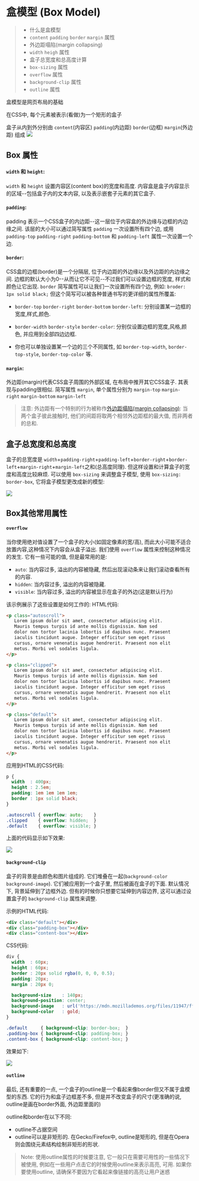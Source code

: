 # 盒模型 (Box Model)


>* 什么是盒模型
>* `content` `padding` `border` `margin` 属性
>* 外边距塌陷(margin collapsing)
>* `width` `heigh` 属性
>* 盒子总宽度和总高度计算
>* `box-sizing` 属性
>* `overflow` 属性
>* `background-clip` 属性
>* `outline` 属性


盒模型是网页布局的基础

在CSS中, 每个元素被表示(看做)为一个矩形的盒子

盒子从内到外分别由 `content`(内容区) `padding`(内边距) `border`(边框) `margin`(外边距) 组成
![](../../images/box-model-standard-small.png)


## Box 属性
#### `width` 和 `height`: 
`width` 和 `height` 设置内容区(content box)的宽度和高度. 内容盒是盒子内容显示的区域--包括盒子内的文本内容, 以及表示嵌套子元素的其它盒子.


#### `padding`:
padding 表示一个CSS盒子的内边距--这一层位于内容盒的外边缘与边框的内边缘之间. 该层的大小可以通过简写属性 `padding` 一次设置所有四个边, 或用 `padding-top` `padding-right` `padding-bottom` 和 `padding-left` 属性一次设置一个边.


#### `border`:
CSS盒的边框(border)是一个分隔层, 位于内边距的外边缘以及外边距的内边缘之间. 边框的默认大小为0--从而让它不可见--不过我们可以设置边框的宽度, 样式和颜色让它出现. `border` 简写属性可以让我们一次设置所有四个边, 例如: `broder: 1px solid black;` 但这个简写可以被各种普通书写的更详细的属性所覆盖:

* `border-top` `border-right` `border-bottom` `border-left`: 分别设置某一边框的宽度,样式,颜色.

* `border-width` `border-style` `border-color`: 分别仅设置边框的宽度,风格,颜色, 并应用到全部四边边框.

* 你也可以单独设置某一个边的三个不同属性, 如 `border-top-width`, `border-top-style`, `border-top-color` 等. 

#### `margin`:
外边距(margin)代表CSS盒子周围的外部区域, 在布局中推开其它CSS盒子. 其表现与padding很相似. 简写属性 `margin`, 单个属性分别为 `margin-top` `margin-right` `margin-bottom` `margin-left`


> 注意: 外边距有一个特别的行为被称作[外边距塌陷(margin collapsing)](../外边距塌陷/README.md): 当两个盒子彼此接触时, 他们的间距将取两个相邻外边距框的最大值, 而非两者的总和.


## 盒子总宽度和总高度
盒子的总宽度是 `width`+`padding-right`+`padding-left`+`border-right`+`border-left`+`margin-right`+`margin-left`之和(总高度同理). 但这样设置和计算盒子的宽度和高度比较麻烦. 可以使用 `box-sizing` 来调整盒子模型, 使用 `box-sizing: border-box`, 它将盒子模型更改成新的模型:

![](../../images/box-model-alt-small.png)



## Box其他常用属性

#### `overflow`
当你使用绝对值设置了一个盒子的大小(如固定像素的宽/高), 而此大小可能不适合放置内容,这种情况下内容会从盒子溢出. 我们使用 `overflow` 属性来控制这种情况的发生. 它有一些可能的值, 但是最常用的是:
* `auto`: 当内容过多, 溢出的内容被隐藏, 然后出现滚动条来让我们滚动查看所有的内容.
* `hidden`: 当内容过多, 溢出的内容被隐藏.
* `visible`: 当内容过多, 溢出的内容被显示在盒子的外边(这是默认行为)

该示例展示了这些设置是如何工作的:
HTML代码:
```html
<p class="autoscroll">
   Lorem ipsum dolor sit amet, consectetur adipiscing elit.
   Mauris tempus turpis id ante mollis dignissim. Nam sed
   dolor non tortor lacinia lobortis id dapibus nunc. Praesent
   iaculis tincidunt augue. Integer efficitur sem eget risus
   cursus, ornare venenatis augue hendrerit. Praesent non elit
   metus. Morbi vel sodales ligula.
</p>

<p class="clipped">
   Lorem ipsum dolor sit amet, consectetur adipiscing elit.
   Mauris tempus turpis id ante mollis dignissim. Nam sed
   dolor non tortor lacinia lobortis id dapibus nunc. Praesent
   iaculis tincidunt augue. Integer efficitur sem eget risus
   cursus, ornare venenatis augue hendrerit. Praesent non elit
   metus. Morbi vel sodales ligula.
</p>

<p class="default">
   Lorem ipsum dolor sit amet, consectetur adipiscing elit.
   Mauris tempus turpis id ante mollis dignissim. Nam sed
   dolor non tortor lacinia lobortis id dapibus nunc. Praesent
   iaculis tincidunt augue. Integer efficitur sem eget risus
   cursus, ornare venenatis augue hendrerit. Praesent non elit
   metus. Morbi vel sodales ligula.
</p>
``` 

应用到HTML的CSS代码:
```css
p {
  width  : 400px;
  height : 2.5em;
  padding: 1em 1em 1em 1em;
  border : 1px solid black;
}

.autoscroll { overflow: auto;    }
.clipped    { overflow: hidden;  }
.default    { overflow: visible; }
```

上面的代码显示如下效果: 

![](../../images/overflow.png)

#### `background-clip` 
盒子的背景是由颜色和图片组成的. 它们堆叠在一起(`background-color` `background-image`). 它们被应用到一个盒子里, 然后被画在盒子的下面. 默认情况下, 背景延伸到了边框外边. 但有的时候你只想要它延伸到内容边界, 这可以通过设置盒子的 `background-clip` 属性来调整.

示例的HTML代码:
```html
<div class="default"></div>
<div class="padding-box"></div>
<div class="content-box"></div>
```

CSS代码:
```css
div {
  width  : 60px;
  height : 60px;
  border : 20px solid rgba(0, 0, 0, 0.5);
  padding: 20px;
  margin : 20px 0;

  background-size    : 140px;
  background-position: center;
  background-image   : url('https://mdn.mozillademos.org/files/11947/ff-logo.png');
  background-color   : gold;
}

.default     { background-clip: border-box;  }
.padding-box { background-clip: padding-box; }
.content-box { background-clip: content-box; }
```

效果如下:

![](../../images/background-clip.png)

#### `outline`
最后, 还有重要的一点, 一个盒子的outline是一个看起来像border但又不属于盒模型的东西. 它的行为和盒子边框差不多, 但是并不改变盒子的尺寸(更准确的说, outline是画在border外面, 外边距里面的)

outline和border在以下不同:
* outline不占据空间
* outline可以是非矩形的. 在Gecko/Firefox中, outline是矩形的, 但是在Opera则会围绕元素结构绘制非矩形的形状.

> Note: 使用outline属性的时候要注意, 它一般只在需要可用性的一些情况下被使用, 例如在一些用户点击它的时候使用outline来表示高亮, 可用. 如果你要使用outline, 请确保不要因为它看起来像链接的高亮让用户迷惑
